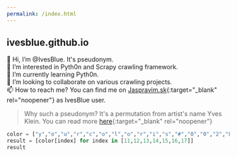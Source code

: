 ```yaml
---
permalink: /index.html
---
```


## ivesblue.github.io


👋 Hi, I’m @IvesBlue. It's pseudonym.<br>
👀 I’m interested in Pyth0n and Scrapy crawling framework.<br>
🌱 I’m currently learning Pyth0n.<br>
💞️ I’m looking to collaborate on various crawling projects.<br>
📫 How to reach me? You can find me on [Jaspravim.sk](https://www.jaspravim.sk/profil/ivesblue){:target="_blank" rel="noopener"} as IvesBlue user.<br>

>Why such a pseudonym? It's a permutation from artist's name Yves Klein. You can read more [here](https://en.wikipedia.org/wiki/International_Klein_Blue){:target="_blank" rel="noopener"}


```python
color = ["y","o","u","r","c","o","l","o","r","i","s","#","0","0","2","F","A","7"]
result = [color[index] for index in [11,12,13,14,15,16,17]]
result
```
